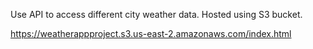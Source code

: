Use API to access different city weather data. Hosted using S3 bucket.

https://weatherappproject.s3.us-east-2.amazonaws.com/index.html
